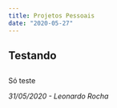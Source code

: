 ```yaml
---
title: Projetos Pessoais
date: "2020-05-27"
---
```

 
## Testando <h2>

Só teste

<cite> 31/05/2020 - Leonardo Rocha <cite>